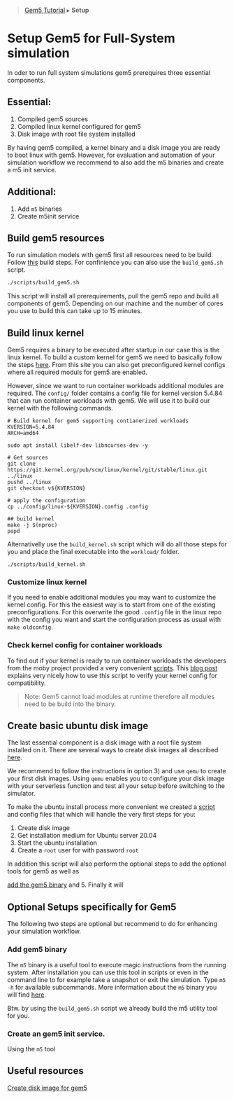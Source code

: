 > [Gem5 Tutorial](README.md) ▸ **Setup**
# Setup Gem5 for Full-System simulation

In oder to run full system simulations gem5 prerequires three essential components.
## Essential:
1. Compiled gem5 sources
2. Compiled linux kernel configured for gem5
3. Disk image with root file system installed

By having gem5 compiled, a kernel binary and a disk image you are ready to boot linux with gem5. However, for evaluation and automation of your simulation workflow we recommend to also add the m5 binaries and create a m5 init service.

## Additional:
1. Add `m5` binaries
2. Create m5init service


## Build gem5 resources
To run simulation models with gem5 first all resources need to be build. Follow [this](https://www.gem5.org/documentation/learning_gem5/part1/building/) build steps. For confinience you can also use the `build_gem5.sh` script.
```bash
./scripts/build_gem5.sh
```
This script will install all prerequirements, pull the gem5 repo and build all components of gem5. Depending on our machine and the number of cores you use to build this can take up to 15 minutes.

## Build linux kernel
Gem5 requires a binary to be executed after startup in our case this is the linux kernel. To build a custom kernel for gem5 we need to basically follow the steps [here](https://gem5.googlesource.com/public/gem5-resources/+/refs/heads/stable/src/linux-kernel/). From this site you can also get preconfigured kernel configs where all required moduls for gem5 are enabled.

However, since we want to run container workloads additional modules are required. The `config/` folder contains a config file for kernel version 5.4.84 that can run container workloads with gem5. We will use it to build our kernel with the following commands.
```
# Build kernel for gem5 supporting contianerized workloads
KVERSION=5.4.84
ARCH=amd64

sudo apt install libelf-dev libncurses-dev -y

# Get sources
git clone https://git.kernel.org/pub/scm/linux/kernel/git/stable/linux.git ../linux
pushd ../linux
git checkout v${KVERSION}

# apply the configuration
cp ../config/linux-${KVERSION}.config .config

## build kernel
make -j $(nproc)
popd
```

Alternativelly use the `build_kernel.sh` script which will do all those steps for you and place the final executable into the `workload/` folder.
```
./scripts/build_kernel.sh
```

### Customize linux kernel
If you need to enable additional modules you may want to customize the kernel config. For this the easiest way is to start from one of the existing preconfigurations. For this overwrite the good `.config` file in the linux repo with the config you want and start the configuration process as usual with `make oldconfig`.

### Check kernel config for container workloads
To find out if your kernel is ready to run container workloads the developers from the moby project provided a very convenient [scripts](https://github.com/moby/moby/raw/master/contrib/check-config.sh).
This [blog post](https://blog.hypriot.com/post/verify-kernel-container-compatibility/) explains very nicely how to use this script to verify your kernel config for compatibility.

> Note: Gem5 cannot load modules at runtime therefore all modules need to be build into the binary.

## Create basic ubuntu disk image
The last essential component is a disk image with a root file system installed on it. There are several ways to create disk images all described [here](https://www.gem5.org/documentation/general_docs/fullsystem/disks).

We recommend to follow the instructions in option 3) and use `qemu` to create your first disk images. Using `qemu` enables you to configure your disk image with your serverless function and test all your setup before switching to the simulator.

To make the ubuntu install process more convenient we created a [script](scripts/build_disk_image) and config files that which will handle the very first steps for you:

1. Create disk image
2. Get installation medium for Ubuntu server 20.04
3. Start the ubuntu installation
4. Create a `root` user for with password `root`

In addition this script will also perform the optional steps to add the optional tools for gem5 as well as



[add the gem5 binary](#add-gem5-binary) and
5. Finally it will



## Optional Setups specifically for Gem5
The following two steps are optional but recommend to do for enhancing your simulation workflow.

### Add gem5 binary
The `m5` binary is a useful tool to execute magic instructions from the running system. After installation you can use this tool in scripts or even in the command line to for example take a snapshot or exit the simulation. Type `m5 -h` for available subcommands. More information about the `m5` binary you will find [here](https://www.gem5.org/documentation/general_docs/m5ops/).

Btw. by using the `build_gem5.sh` script we already build the m5 utility tool for you.

### Create an gem5 init service.
Using the `m5` tool


## Useful resources
[Create disk image for gem5](http://www.lowepower.com/jason/setting-up-gem5-full-system.html)
